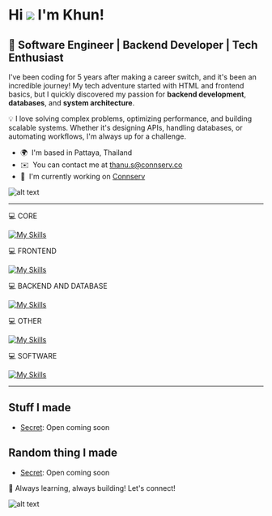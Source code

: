 Hi ![](https://user-images.githubusercontent.com/18350557/176309783-0785949b-9127-417c-8b55-ab5a4333674e.gif) I'm Khun!
============================================================================================================================

🚀 Software Engineer | Backend Developer | Tech Enthusiast
------------------------

I've been coding for 5 years after making a career switch, and it's been an incredible journey! My tech adventure started with HTML and frontend basics, but I quickly discovered my passion for **backend development**, **databases**, and **system architecture**.  

💡 I love solving complex problems, optimizing performance, and building scalable systems. Whether it's designing APIs, handling databases, or automating workflows, I'm always up for a challenge.  

*   🌍  I'm based in Pattaya, Thailand
*   ✉️  You can contact me at [thanu.s@connserv.co](mailto:thanu.s@connserv.co)
*   🚀  I'm currently working on [Connserv](http://connserv.co)

![alt text](https://cdn.discordapp.com/attachments/1089056066530197515/1200414613267808356/2953F1A5-15E4-4F0A-810A-8D44F373D590.jpg?ex=65c6183a&is=65b3a33a&hm=e287517b38b8ff8464b60fa58a8b0c7bd088605c47815268be8e144f86bf2bbd&)

<hr>

💻 CORE

[![My Skills](https://skillicons.dev/icons?i=typescript,php,go)](https://skillicons.dev)

💻 FRONTEND

[![My Skills](https://skillicons.dev/icons?i=html,css,js,vue,react,next)](https://skillicons.dev)

💻 BACKEND AND DATABASE

[![My Skills](https://skillicons.dev/icons?i=php,nodejs,express,mysql,mongodb,firebase)](https://skillicons.dev)

💻 OTHER

[![My Skills](https://skillicons.dev/icons?i=linux,nginx,cloudflare,aws)](https://skillicons.dev)

💻 SOFTWARE

[![My Skills](https://skillicons.dev/icons?i=vscode,postman,ps,pr,ae,discord)](https://skillicons.dev)

<hr>

Stuff I made
------------------------
* <a href="https://secret.com" rel="nofollow">Secret</a>: Open coming soon


Random thing I made
------------------------
* <a href="https://secret.com" rel="nofollow">Secret</a>: Open coming soon

🚀 Always learning, always building! Let's connect! 

![alt text](https://media0.giphy.com/media/1AoHoDSeioSEMqyTLh/source.gif)
